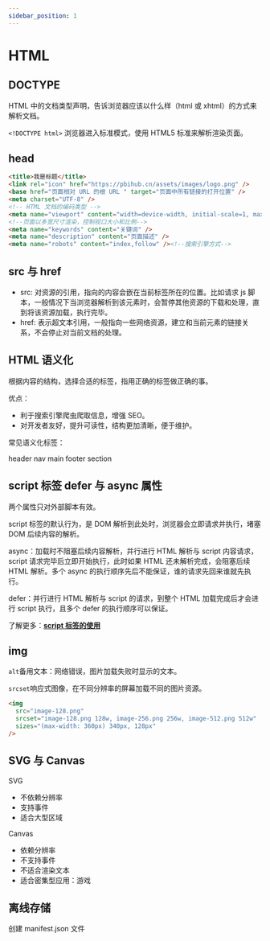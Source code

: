 ```yaml
---
sidebar_position: 1
---
```


# HTML

## DOCTYPE

HTML 中的文档类型声明，告诉浏览器应该以什么样（html 或 xhtml）的方式来解析文档。

`<!DOCTYPE html>` 浏览器进入标准模式，使用 HTML5 标准来解析渲染页面。

## head

```html
<title>我是标题</title>
<link rel="icon" href="https://pbihub.cn/assets/images/logo.png" />
<base href="页面相对 URL 的根 URL " target="页面中所有链接的打开位置" />
<meta charset="UTF-8" />
<!-- HTML 文档的编码类型 -->
<meta name="viewport" content="width=device-width, initial-scale=1, maximum-scale=1" />
<!--页面以多宽尺寸渲染，控制视口大小和比例-->
<meta name="keywords" content="关键词" />
<meta name="description" content="页面描述" />
<meta name="robots" content="index,follow" /><!--搜索引擎方式-->
```

## src 与 href

- src: 对资源的引用，指向的内容会嵌在当前标签所在的位置。比如请求 js 脚本，一般情况下当浏览器解析到该元素时，会暂停其他资源的下载和处理，直到将该资源加载，执行完毕。
- href: 表示超文本引用，一般指向一些网络资源，建立和当前元素的链接关系，不会停止对当前文档的处理。

## HTML 语义化

根据内容的结构，选择合适的标签，指用正确的标签做正确的事。

优点：

- 利于搜索引擎爬虫爬取信息，增强 SEO。
- 对开发者友好，提升可读性，结构更加清晰，便于维护。

常见语义化标签：

header nav main footer section

## script 标签 defer 与 async 属性

两个属性只对外部脚本有效。

script 标签的默认行为，是 DOM 解析到此处时，浏览器会立即请求并执行，堵塞 DOM 后续内容的解析。

async：加载时不阻塞后续内容解析，并行进行 HTML 解析与 script 内容请求，script 请求完毕后立即开始执行，此时如果 HTML 还未解析完成，会阻塞后续 HTML 解析。多个 async 的执行顺序先后不能保证，谁的请求先回来谁就先执行。

defer：并行进行 HTML 解析与 script 的请求，到整个 HTML 加载完成后才会进行 script 执行，且多个 defer 的执行顺序可以保证。

了解更多：[**script 标签的使用**](/docs/fe-basic/attributes-and-usage-of-the-script-tag)

## img

`alt`备用文本：网络错误，图片加载失败时显示的文本。

`srcset`响应式图像，在不同分辨率的屏幕加载不同的图片资源。

```html
<img
  src="image-128.png"
  srcset="image-128.png 128w, image-256.png 256w, image-512.png 512w"
  sizes="(max-width: 360px) 340px, 128px"
/>
```

## SVG 与 Canvas

SVG

- 不依赖分辨率
- 支持事件
- 适合大型区域

Canvas

- 依赖分辨率
- 不支持事件
- 不适合渲染文本
- 适合密集型应用：游戏

## 离线存储

创建 manifest.json 文件


